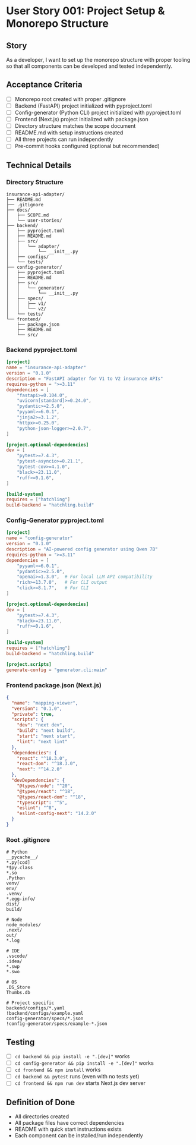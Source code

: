 # User Story 001: Project Setup & Monorepo Structure

## Story
As a developer, I want to set up the monorepo structure with proper tooling so that all components can be developed and tested independently.

## Acceptance Criteria
- [ ] Monorepo root created with proper .gitignore
- [ ] Backend (FastAPI) project initialized with pyproject.toml
- [ ] Config-generator (Python CLI) project initialized with pyproject.toml
- [ ] Frontend (Next.js) project initialized with package.json
- [ ] Directory structure matches the scope document
- [ ] README.md with setup instructions created
- [ ] All three projects can run independently
- [ ] Pre-commit hooks configured (optional but recommended)

## Technical Details

### Directory Structure
```
insurance-api-adapter/
├── README.md
├── .gitignore
├── docs/
│   ├── SCOPE.md
│   └── user-stories/
├── backend/
│   ├── pyproject.toml
│   ├── README.md
│   ├── src/
│   │   └── adapter/
│   │       └── __init__.py
│   ├── configs/
│   └── tests/
├── config-generator/
│   ├── pyproject.toml
│   ├── README.md
│   ├── src/
│   │   └── generator/
│   │       └── __init__.py
│   ├── specs/
│   │   ├── v1/
│   │   └── v2/
│   └── tests/
└── frontend/
    ├── package.json
    ├── README.md
    └── src/
```

### Backend pyproject.toml
```toml
[project]
name = "insurance-api-adapter"
version = "0.1.0"
description = "FastAPI adapter for V1 to V2 insurance APIs"
requires-python = ">=3.11"
dependencies = [
    "fastapi>=0.104.0",
    "uvicorn[standard]>=0.24.0",
    "pydantic>=2.5.0",
    "pyyaml>=6.0.1",
    "jinja2>=3.1.2",
    "httpx>=0.25.0",
    "python-json-logger>=2.0.7",
]

[project.optional-dependencies]
dev = [
    "pytest>=7.4.3",
    "pytest-asyncio>=0.21.1",
    "pytest-cov>=4.1.0",
    "black>=23.11.0",
    "ruff>=0.1.6",
]

[build-system]
requires = ["hatchling"]
build-backend = "hatchling.build"
```

### Config-Generator pyproject.toml
```toml
[project]
name = "config-generator"
version = "0.1.0"
description = "AI-powered config generator using Qwen 7B"
requires-python = ">=3.11"
dependencies = [
    "pyyaml>=6.0.1",
    "pydantic>=2.5.0",
    "openai>=1.3.0",  # For local LLM API compatibility
    "rich>=13.7.0",   # For CLI output
    "click>=8.1.7",   # For CLI
]

[project.optional-dependencies]
dev = [
    "pytest>=7.4.3",
    "black>=23.11.0",
    "ruff>=0.1.6",
]

[build-system]
requires = ["hatchling"]
build-backend = "hatchling.build"

[project.scripts]
generate-config = "generator.cli:main"
```

### Frontend package.json (Next.js)
```json
{
  "name": "mapping-viewer",
  "version": "0.1.0",
  "private": true,
  "scripts": {
    "dev": "next dev",
    "build": "next build",
    "start": "next start",
    "lint": "next lint"
  },
  "dependencies": {
    "react": "^18.3.0",
    "react-dom": "^18.3.0",
    "next": "^14.2.0"
  },
  "devDependencies": {
    "@types/node": "^20",
    "@types/react": "^18",
    "@types/react-dom": "^18",
    "typescript": "^5",
    "eslint": "^8",
    "eslint-config-next": "14.2.0"
  }
}
```

### Root .gitignore
```
# Python
__pycache__/
*.py[cod]
*$py.class
*.so
.Python
venv/
env/
.venv/
*.egg-info/
dist/
build/

# Node
node_modules/
.next/
out/
*.log

# IDE
.vscode/
.idea/
*.swp
*.swo

# OS
.DS_Store
Thumbs.db

# Project specific
backend/configs/*.yaml
!backend/configs/example.yaml
config-generator/specs/*.json
!config-generator/specs/example-*.json
```

## Testing
- [ ] `cd backend && pip install -e ".[dev]"` works
- [ ] `cd config-generator && pip install -e ".[dev]"` works
- [ ] `cd frontend && npm install` works
- [ ] `cd backend && pytest` runs (even with no tests yet)
- [ ] `cd frontend && npm run dev` starts Next.js dev server

## Definition of Done
- All directories created
- All package files have correct dependencies
- README with quick start instructions exists
- Each component can be installed/run independently
